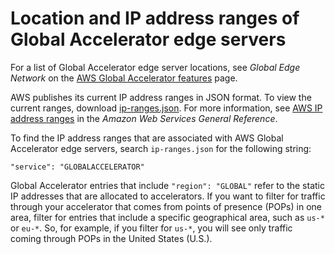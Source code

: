 # Location and IP address ranges of Global Accelerator edge servers<a name="introduction-ip-ranges"></a>

For a list of Global Accelerator edge server locations, see *Global Edge Network* on the [AWS Global Accelerator features](https://aws.amazon.com/global-accelerator/features/) page\.

AWS publishes its current IP address ranges in JSON format\. To view the current ranges, download [ ip\-ranges\.json](https://ip-ranges.amazonaws.com/ip-ranges.json)\. For more information, see [AWS IP address ranges](https://docs.aws.amazon.com/general/latest/gr/aws-ip-ranges.html) in the *Amazon Web Services General Reference*\.

To find the IP address ranges that are associated with AWS Global Accelerator edge servers, search `ip-ranges.json` for the following string:

`"service": "GLOBALACCELERATOR"`

Global Accelerator entries that include `"region": "GLOBAL"` refer to the static IP addresses that are allocated to accelerators\. If you want to filter for traffic through your accelerator that comes from points of presence \(POPs\) in one area, filter for entries that include a specific geographical area, such as `us-*` or `eu-*`\. So, for example, if you filter for `us-*`, you will see only traffic coming through POPs in the United States \(U\.S\.\)\.
